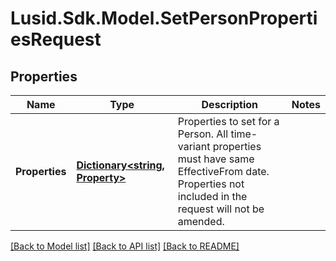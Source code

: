# Lusid.Sdk.Model.SetPersonPropertiesRequest

## Properties

Name | Type | Description | Notes
------------ | ------------- | ------------- | -------------
**Properties** | [**Dictionary&lt;string, Property&gt;**](Property.md) | Properties to set for a Person. All time-variant properties must have same EffectiveFrom date. Properties not included in the request will not be amended. | 

[[Back to Model list]](../README.md#documentation-for-models) [[Back to API list]](../README.md#documentation-for-api-endpoints) [[Back to README]](../README.md)

